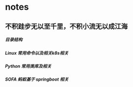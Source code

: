 # notes
不积跬步无以至千里，不积小流无以成江海
---
##### 目录结构
##### Linux 常用命令以及相关k8s相关
##### Python 常用类库及相关
##### SOFA 蚂蚁基于 springboot 相关